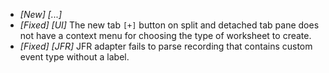 * _[New] [...]_ 
* _[Fixed] [UI]_ The new tab `[+]` button on split and detached tab pane does not have a context menu for choosing the type of worksheet to create.  
* _[Fixed] [JFR]_ JFR adapter fails to parse recording that contains custom event type without a label.  